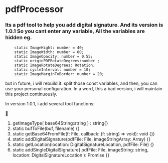 # pdfProcessor

### Its a pdf tool to help you add digital signature. And its version is 1.0.1 So you cant enter any variable, All the variables are hidden eg.  
```
    static ImageHight: number = 40;
    static ImageWidth: number = 80;
    static ImageOpacity: number = 0.55;
    static originPDFRotateDegrees:number ;
    static ImageRotateDegrees: Rotation;
    static cycleInterval: number = 10;
    static ImageMarginToBorder: number = 20;
```
but in future, i will rebuild it. split those const variables, and then, you can use your personal configuration. 
In a word, this a bad version, i will maintain this project continuously.

In version 1.0.1, i add several tool functions:

🔽
1. getImageType( base64String:string ) : string{}
2. static bufToFile(buf, filename) {}
3. static getBase64FromFile(f: File, callback: (f: string) => void): void {})
4. static addDigitalSignature(pdfFile: File, imageStringArray: Array<string>) {}
5. static getLocation(location: DigitalSignatureLocation, pdfFile: File) {}
6. static addSingleDigitalSignature(
    pdfFile: File,
    imageString: string,
    location: DigitalSignatureLocation
  ): Promise<ArrayBufferLike> {}
